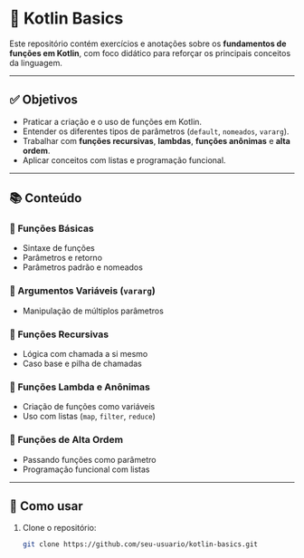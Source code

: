 # 📘 Kotlin Basics

Este repositório contém exercícios e anotações sobre os **fundamentos de funções em Kotlin**, com foco didático para reforçar os principais conceitos da linguagem.

---

## ✅ Objetivos

- Praticar a criação e o uso de funções em Kotlin.
- Entender os diferentes tipos de parâmetros (`default`, `nomeados`, `vararg`).
- Trabalhar com **funções recursivas**, **lambdas**, **funções anônimas** e **alta ordem**.
- Aplicar conceitos com listas e programação funcional.

---

## 📚 Conteúdo

### 🔹 Funções Básicas
- Sintaxe de funções
- Parâmetros e retorno
- Parâmetros padrão e nomeados

### 🔹 Argumentos Variáveis (`vararg`)
- Manipulação de múltiplos parâmetros

### 🔹 Funções Recursivas
- Lógica com chamada a si mesmo
- Caso base e pilha de chamadas

### 🔹 Funções Lambda e Anônimas
- Criação de funções como variáveis
- Uso com listas (`map`, `filter`, `reduce`)

### 🔹 Funções de Alta Ordem
- Passando funções como parâmetro
- Programação funcional com listas

---

## 🚀 Como usar

1. Clone o repositório:
   ```bash
   git clone https://github.com/seu-usuario/kotlin-basics.git
